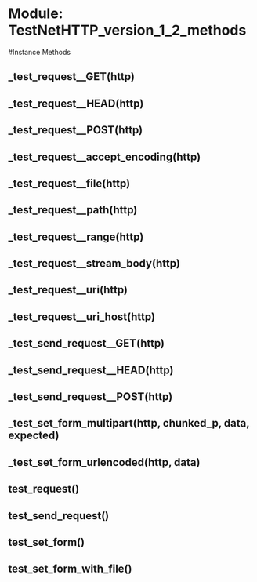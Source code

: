 # Module: TestNetHTTP_version_1_2_methods
    




#Instance Methods
## _test_request__GET(http) [](#method-i-_test_request__GET)

## _test_request__HEAD(http) [](#method-i-_test_request__HEAD)

## _test_request__POST(http) [](#method-i-_test_request__POST)

## _test_request__accept_encoding(http) [](#method-i-_test_request__accept_encoding)

## _test_request__file(http) [](#method-i-_test_request__file)

## _test_request__path(http) [](#method-i-_test_request__path)

## _test_request__range(http) [](#method-i-_test_request__range)

## _test_request__stream_body(http) [](#method-i-_test_request__stream_body)

## _test_request__uri(http) [](#method-i-_test_request__uri)

## _test_request__uri_host(http) [](#method-i-_test_request__uri_host)

## _test_send_request__GET(http) [](#method-i-_test_send_request__GET)

## _test_send_request__HEAD(http) [](#method-i-_test_send_request__HEAD)

## _test_send_request__POST(http) [](#method-i-_test_send_request__POST)

## _test_set_form_multipart(http, chunked_p, data, expected) [](#method-i-_test_set_form_multipart)

## _test_set_form_urlencoded(http, data) [](#method-i-_test_set_form_urlencoded)

## test_request() [](#method-i-test_request)

## test_send_request() [](#method-i-test_send_request)

## test_set_form() [](#method-i-test_set_form)

## test_set_form_with_file() [](#method-i-test_set_form_with_file)

